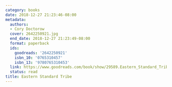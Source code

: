 ```yaml
---
category: books
date: 2018-12-27 21:23:46-08:00
metadata:
  authors:
  - Cory Doctorow
  cover: 2642250921.jpg
  end_date: 2018-12-27 21:23:49-08:00
  format: paperback
  ids:
    goodreads: '2642250921'
    isbn_10: '0765310457'
    isbn_13: '9780765310453'
  link: https://www.goodreads.com/book/show/29589.Eastern_Standard_Tribe
  status: read
title: Eastern Standard Tribe
---
```

